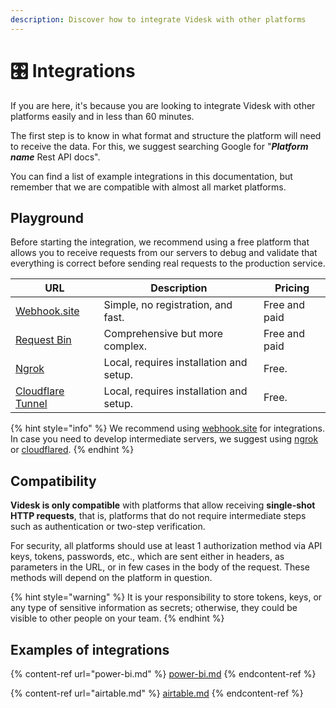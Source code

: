 ```yaml
---
description: Discover how to integrate Videsk with other platforms
---
```


# 🎛 Integrations

If you are here, it's because you are looking to integrate Videsk with other platforms easily and in less than 60 minutes.

The first step is to know in what format and structure the platform will need to receive the data. For this, we suggest searching Google for "_**Platform name**_ Rest API docs".

You can find a list of example integrations in this documentation, but remember that we are compatible with almost all market platforms.

## Playground

Before starting the integration, we recommend using a free platform that allows you to receive requests from our servers to debug and validate that everything is correct before sending real requests to the production service.

| URL                                    | Description                                 | Pricing       |
| -------------------------------------- | ------------------------------------------- | ------------- |
| [Webhook.site](https://webhook.site/)  | Simple, no registration, and fast.          | Free and paid |
| [Request Bin](https://requestbin.com/) | Comprehensive but more complex.             | Free and paid |
| [Ngrok](https://ngrok.com/)            | Local, requires installation and setup.     | Free.         |
| [Cloudflare Tunnel](./#playground)     | Local, requires installation and setup.     | Free.         |

{% hint style="info" %}
We recommend using [webhook.site](./#playground) for integrations. In case you need to develop intermediate servers, we suggest using [ngrok](https://ngrok.com/) or [cloudflared](https://developers.cloudflare.com/cloudflare-one/connections/connect-apps/install-and-setup/installation).
{% endhint %}

## Compatibility

**Videsk is only compatible** with platforms that allow receiving **single-shot HTTP requests**, that is, platforms that do not require intermediate steps such as authentication or two-step verification.

For security, all platforms should use at least 1 authorization method via API keys, tokens, passwords, etc., which are sent either in headers, as parameters in the URL, or in few cases in the body of the request. These methods will depend on the platform in question.

{% hint style="warning" %}
It is your responsibility to store tokens, keys, or any type of sensitive information as secrets; otherwise, they could be visible to other people on your team.
{% endhint %}

## Examples of integrations

{% content-ref url="power-bi.md" %}
[power-bi.md](power-bi.md)
{% endcontent-ref %}

{% content-ref url="airtable.md" %}
[airtable.md](airtable.md)
{% endcontent-ref %}
